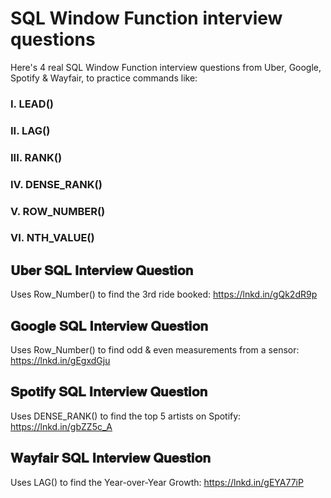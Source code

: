 # SQL Window Function interview questions

Here's 4 real SQL Window Function interview questions from Uber, Google, Spotify & Wayfair, to practice commands like:
### I. LEAD()
### II. LAG()
### III. RANK()
### IV. DENSE_RANK()
### V. ROW_NUMBER()
### VI. NTH_VALUE()

## 𝐔𝐛𝐞𝐫 𝐒𝐐𝐋 𝐈𝐧𝐭𝐞𝐫𝐯𝐢𝐞𝐰 𝐐𝐮𝐞𝐬𝐭𝐢𝐨𝐧

Uses Row_Number() to find the 3rd ride booked:
https://lnkd.in/gQk2dR9p

## 𝐆𝐨𝐨𝐠𝐥𝐞 𝐒𝐐𝐋 𝐈𝐧𝐭𝐞𝐫𝐯𝐢𝐞𝐰 𝐐𝐮𝐞𝐬𝐭𝐢𝐨𝐧

Uses Row_Number() to find odd & even measurements from a sensor:
https://lnkd.in/gEgxdGju

## 𝐒𝐩𝐨𝐭𝐢𝐟𝐲 𝐒𝐐𝐋 𝐈𝐧𝐭𝐞𝐫𝐯𝐢𝐞𝐰 𝐐𝐮𝐞𝐬𝐭𝐢𝐨𝐧

Uses DENSE_RANK() to find the top 5 artists on Spotify:
https://lnkd.in/gbZZ5c_A

## 𝐖𝐚𝐲𝐟𝐚𝐢𝐫 𝐒𝐐𝐋 𝐈𝐧𝐭𝐞𝐫𝐯𝐢𝐞𝐰 𝐐𝐮𝐞𝐬𝐭𝐢𝐨𝐧

Uses LAG() to find the Year-over-Year Growth:
https://lnkd.in/gEYA77iP
